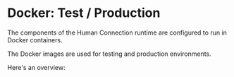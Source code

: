 # Docker: Test / Production

The components of the Human Connection runtime are configured to run in Docker containers.

The Docker images are used for testing and production environments.

Here's an overview:

